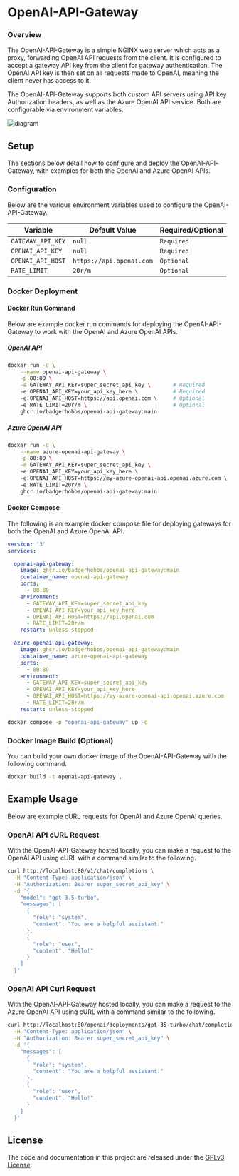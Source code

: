 # OpenAI-API-Gateway

### Overview

The OpenAI-API-Gateway is a simple NGINX web server which acts as a proxy, forwarding OpenAI API requests from the client. It is configured to accept a gateway API key from the client for gateway authentication. The OpenAI API key is then set on all requests made to OpenAI, meaning the client never has access to it.

The OpenAI-API-Gateway supports both custom API servers using API key Authorization headers, as well as the Azure OpenAI API service. Both are configurable via environment variables.

![diagram](https://github.com/BadgerHobbs/OpenAI-API-Gateway/assets/23462440/e5444282-275d-4b44-99d1-8a65c685a6d9)

## Setup

The sections below detail how to configure and deploy the OpenAI-API-Gateway, with examples for both the OpenAI and Azure OpenAI APIs.

### Configuration

Below are the various environment variables used to configure the OpenAI-API-Gateway.

| Variable | Default Value | Required/Optional |
| --- | --- | --- |
| `GATEWAY_API_KEY` | `null` | `Required` |
| `OPENAI_API_KEY` | `null` | `Required` |
| `OPENAI_API_HOST` | `https://api.openai.com` | `Optional` |
| `RATE_LIMIT` | `20r/m` | `Optional` |

### Docker Deployment

#### Docker Run Command

Below are example docker run commands for deploying the OpenAI-API-Gateway to work with the OpenAI and Azure OpenAI APIs.

##### OpenAI API
```sh
docker run -d \
    --name openai-api-gateway \
    -p 80:80 \
    -e GATEWAY_API_KEY=super_secret_api_key \       # Required
    -e OPENAI_API_KEY=your_api_key_here \           # Required
    -e OPENAI_API_HOST=https://api.openai.com \     # Optional
    -e RATE_LIMIT=20r/m \                           # Optional
    ghcr.io/badgerhobbs/openai-api-gateway:main
```

##### Azure OpenAI API
```sh
docker run -d \
    --name azure-openai-api-gateway \
    -p 80:80 \
    -e GATEWAY_API_KEY=super_secret_api_key \                               # Required
    -e OPENAI_API_KEY=your_api_key_here \                                   # Required
    -e OPENAI_API_HOST=https://my-azure-openai-api.openai.azure.com \       # Required
    -e RATE_LIMIT=20r/m \                                                   # Optional
    ghcr.io/badgerhobbs/openai-api-gateway:main
```

#### Docker Compose

The following is an example docker compose file for deploying gateways for both the OpenAI and Azure OpenAI API.

```yaml
version: '3'
services:

  openai-api-gateway:
    image: ghcr.io/badgerhobbs/openai-api-gateway:main
    container_name: openai-api-gateway
    ports:
      - 80:80
    environment:
      - GATEWAY_API_KEY=super_secret_api_key                               # Required
      - OPENAI_API_KEY=your_api_key_here                                   # Required
      - OPENAI_API_HOST=https://api.openai.com                             # Optional
      - RATE_LIMIT=20r/m                                                   # Optional
    restart: unless-stopped

  azure-openai-api-gateway:
    image: ghcr.io/badgerhobbs/openai-api-gateway:main
    container_name: azure-openai-api-gateway
    ports:
      - 80:80
    environment:
      - GATEWAY_API_KEY=super_secret_api_key                               # Required
      - OPENAI_API_KEY=your_api_key_here                                   # Required
      - OPENAI_API_HOST=https://my-azure-openai-api.openai.azure.com       # Required
      - RATE_LIMIT=20r/m                                                   # Optional
    restart: unless-stopped
```

```sh
docker compose -p "openai-api-gateway" up -d
```

### Docker Image Build (Optional)
You can build your own docker image of the OpenAI-API-Gateway with the following command.

```sh
docker build -t openai-api-gateway .
```

## Example Usage

Below are example cURL requests for OpenAI and Azure OpenAI queries.

### OpenAI API cURL Request

With the OpenAI-API-Gateway hosted locally, you can make a request to the OpenAI API using cURL with a command similar to the following.

```sh
curl http://localhost:80/v1/chat/completions \
  -H "Content-Type: application/json" \
  -H "Authorization: Bearer super_secret_api_key" \
  -d '{
    "model": "gpt-3.5-turbo",
    "messages": [
      {
        "role": "system",
        "content": "You are a helpful assistant."
      },
      {
        "role": "user",
        "content": "Hello!"
      }
    ]
  }'
```

### OpenAI API Curl Request

With the OpenAI-API-Gateway hosted locally, you can make a request to the Azure OpenAI API using cURL with a command similar to the following.

```sh
curl http://localhost:80/openai/deployments/gpt-35-turbo/chat/completions?api-version=2023-05-15 \
  -H "Content-Type: application/json" \
  -H "Authorization: Bearer super_secret_api_key" \
  -d '{
    "messages": [
      {
        "role": "system",
        "content": "You are a helpful assistant."
      },
      {
        "role": "user",
        "content": "Hello!"
      }
    ]
  }'
```

## License

The code and documentation in this project are released under the [GPLv3 License](LICENSE).
